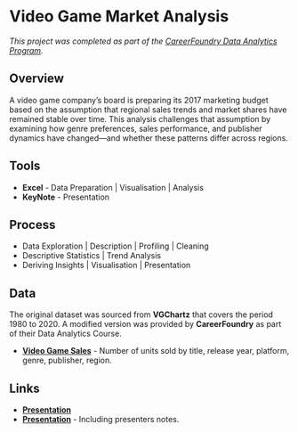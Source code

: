 # Video Game Market Analysis
*This project was completed as part of the [CareerFoundry Data Analytics Program](https://careerfoundry.com/en/courses/become-a-data-analyst/).*


## Overview
A video game company’s board is preparing its 2017 marketing budget based on the assumption that regional sales trends and market shares have remained stable over time. This analysis challenges that assumption by examining how genre preferences, sales performance, and publisher dynamics have changed—and whether these patterns differ across regions.


## Tools
- **Excel** - Data Preparation | Visualisation | Analysis
- **KeyNote** - Presentation


## Process
- Data Exploration | Description | Profiling | Cleaning
- Descriptive Statistics | Trend Analysis
- Deriving Insights | Visualisation | Presentation


## Data
The original dataset was sourced from **VGChartz** that covers the period 1980 to 2020. A modified version was provided by **CareerFoundry** as part of their Data Analytics Course. 

- [**Video Game Sales**](https://coach-courses-us.s3.amazonaws.com/public/courses/intro-to-data/E4/vgsales_dirty.xlsx) - Number of units sold by title, release year, platform, genre, publisher, region.


## Links
- [**Presentation**](https://github.com/davidgriesel/01-video-game-market-analysis/tree/main/deliverables/presentation.pdf)
- [**Presentation**](https://github.com/davidgriesel/01-video-game-market-analysis/blob/main/deliverables/presentation-with-notes.pdf) - Including presenters notes.


<!--## Key Questions
1. Are certain types of games more popular than others?
2. What publishers dominate specific markets or regions?
3. Have any games or genres increased or decreased in popularity over time?
4. Have regional sales trends shifted, or do they remain consistent?


## Takeaways
**Successes** - The project met its core objectives by revealing actionable insights into genre preferences, regional shifts, and publisher dynamics. It clarified executive questions and challenged assumptions about market consistency, while confirming the industry’s shift from physical to digital formats.

**Challenges** - Managing scope was a key challenge. With many interesting patterns in the data, it was easy to stray from the brief. Balancing depth with executive relevance required restraint, and the tendency to over-communicate insights highlighted the importance of concise messaging.

**Way Forward** - Future efforts should stay closely aligned with stakeholder goals before exploring adjacent questions. Executive materials should favour clarity—brief bullets on slides, with detailed context reserved for presenter notes.
A regional breakdown of total sales volume would enhance the overall analysis and strengthen the response to Question 4 by clarifying when and where demand shifted toward digital formats.
Next steps could include sourcing digital sales data to compare trends with historical physical sales.
